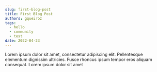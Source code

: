 ```yaml
---
slug: first-blog-post
title: First Blog Post
authors: gqueiroz
tags:
  - hello
  - community
  - test
date: 2022-04-23
---
```


Lorem ipsum dolor sit amet, consectetur adipiscing elit. Pellentesque elementum dignissim ultricies. Fusce rhoncus ipsum tempor eros aliquam consequat. Lorem ipsum dolor sit amet
